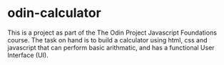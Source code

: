 # odin-calculator
This is a project as part of the The Odin Project Javascript Foundations course.
The task on hand is to build a calculator using html, css and javascript that can perform basic arithmatic, 
and has a functional User Interface (UI).